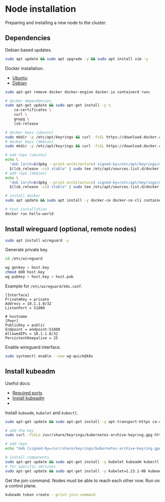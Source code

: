 # Node installation

Preparing and installing a new node to the cluster.

## Dependencies

Debian based updates.

```sh
sudo apt update && sudo apt upgrade -y && sudo apt install vim -y 
```

Docker installation.

- [Ubuntu](https://docs.docker.com/engine/install/ubuntu/)
- [Debian](https://docs.docker.com/engine/install/debian/)

```sh
sudo apt-get remove docker docker-engine docker.io containerd runc

# docker dependencies
sudo apt-get update && sudo apt-get install -y \
    ca-certificates \
    curl \
    gnupg \
    lsb-release

# docker keys (ubuntu)
sudo mkdir -p /etc/apt/keyrings && curl -fsSL https://download.docker.com/linux/ubuntu/gpg | sudo gpg --dearmor -o /etc/apt/keyrings/docker.gpg
# docker keys (debian)
sudo mkdir -p /etc/apt/keyrings && curl -fsSL https://download.docker.com/linux/debian/gpg | sudo gpg --dearmor -o /etc/apt/keyrings/docker.gpg

# add repo (ubuntu)
echo \
  "deb [arch=$(dpkg --print-architecture) signed-by=/etc/apt/keyrings/docker.gpg] https://download.docker.com/linux/ubuntu \
  $(lsb_release -cs) stable" | sudo tee /etc/apt/sources.list.d/docker.list > /dev/null
# add repo (debian)
echo \
  "deb [arch=$(dpkg --print-architecture) signed-by=/etc/apt/keyrings/docker.gpg] https://download.docker.com/linux/debian \
  $(lsb_release -cs) stable" | sudo tee /etc/apt/sources.list.d/docker.list > /dev/null

# install docker
sudo apt update && sudo apt install -y docker-ce docker-ce-cli containerd.io docker-compose-plugin

# test installation
docker run hello-world
```

## Install wireguard (optional, remote nodes)

```sh
sudo apt install wireguard -y
```

Generate private key.

```sh
cd /etc/wireguard

wg genkey > host.key
chmod 600 host.key
wg pubkey < host.key > host.pub
```

Example for `/etc/wireguard/k8s.conf`. 

```
[Interface]
PrivateKey = private
Address = 10.1.1.0/32
ListenPort = 51800

# hostname
[Peer]
PublicKey = public
Endpoint = endpoint:51800
AllowedIPs = 10.1.1.0/32
PersistentKeepalive = 25
```

Enable wireguard interface.

```sh
sudo systemctl enable --now wg-quick@k8s
```

## Install kubeadm

Useful docs:
- [Required ports](https://kubernetes.io/docs/reference/ports-and-protocols/)
- [Install kubeadm](https://kubernetes.io/docs/setup/production-environment/tools/kubeadm/install-kubeadm/)
- []()

Install `kubeadm`, `kubelet` and `kubectl`.

```sh
sudo apt-get update && sudo apt-get install -y apt-transport-https ca-certificates curl

# add the key
sudo curl -fsSLo /usr/share/keyrings/kubernetes-archive-keyring.gpg https://packages.cloud.google.com/apt/doc/apt-key.gpg

# add repo
echo "deb [signed-by=/usr/share/keyrings/kubernetes-archive-keyring.gpg] https://apt.kubernetes.io/ kubernetes-xenial main" | sudo tee /etc/apt/sources.list.d/kubernetes.list

# install components
sudo apt-get update && sudo apt-get install -y kubelet kubeadm kubectl && sudo apt-mark hold kubelet kubeadm kubectl
# for specific versions
sudo apt-get update && sudo apt-get install -y kubelet=1.23.1-00 kubeadm=1.23.1-00 kubectl=1.23.1-00 && sudo apt-mark hold kubelet kubeadm kubectl
```

Get the join command. Nodes must be able to reach each other now. Run on a control plane.

```sh
kubeadm token create --print-join-command
```

